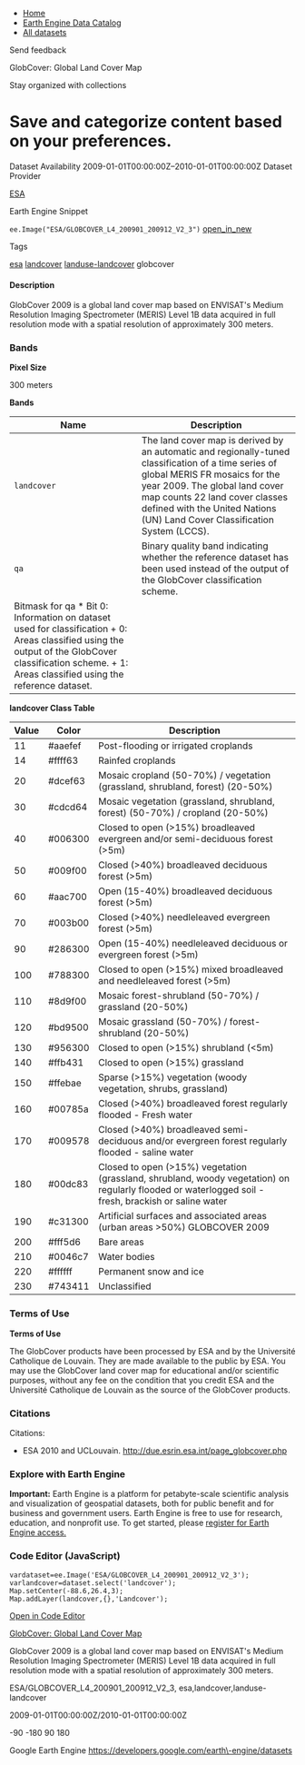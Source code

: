 



* [Home](https://developers.google.com/)
* [Earth Engine Data Catalog](https://developers.google.com/earth-engine/datasets)
* [All datasets](https://developers.google.com/earth-engine/datasets/catalog)





 
 
 Send feedback
 
 

GlobCover: Global Land Cover Map


 
 Stay organized with collections
 

 
 Save and categorize content based on your preferences.
==================================================================================================================================








Dataset Availability
2009\-01\-01T00:00:00Z–2010\-01\-01T00:00:00Z
Dataset Provider


[ESA](http://dup.esrin.esa.int/page_globcover.php)



Earth Engine Snippet


`ee.Image("ESA/GLOBCOVER_L4_200901_200912_V2_3")` 
[open\_in\_new](https://code.earthengine.google.com/?scriptPath=Examples:Datasets/ESA/ESA_GLOBCOVER_L4_200901_200912_V2_3)





Tags


[esa](/earth-engine/datasets/tags/esa)
[landcover](/earth-engine/datasets/tags/landcover)
[landuse\-landcover](/earth-engine/datasets/tags/landuse-landcover)
globcover








#### Description



GlobCover 2009 is a global land cover map based on ENVISAT's Medium
Resolution Imaging Spectrometer (MERIS) Level 1B data acquired in full
resolution mode with a spatial resolution of approximately 300 meters.





### Bands



**Pixel Size**
  
300 meters



**Bands**




| Name | Description |
| --- | --- |
| `landcover` | The land cover map is derived by an automatic and regionally\-tuned classification of a time series of global MERIS FR mosaics for the year 2009\. The global land cover map counts 22 land cover classes defined with the United Nations (UN) Land Cover Classification System (LCCS). |
| `qa` | Binary quality band indicating whether the reference dataset has been used instead of the output of the GlobCover classification scheme. |
| Bitmask for qa * Bit 0: Information on dataset used for classification 	+ 0: Areas classified using the output of the GlobCover classification scheme. 	+ 1: Areas classified using the reference dataset. | | | | | | | | | | | | | | | | | | | | | | | | | | | | | | | | | | | | | | | | | | | | | | | | | | | | | | | | | | | | | | | | | | | | | | | | | | | | | | | | | | | | | | | | | | | | | | | | | | | |


**landcover Class Table**




| Value | Color | Description |
| --- | --- | --- |
| 11 | \#aaefef | Post\-flooding or irrigated croplands |
| 14 | \#ffff63 | Rainfed croplands |
| 20 | \#dcef63 | Mosaic cropland (50\-70%) / vegetation (grassland, shrubland, forest) (20\-50%) |
| 30 | \#cdcd64 | Mosaic vegetation (grassland, shrubland, forest) (50\-70%) / cropland (20\-50%) |
| 40 | \#006300 | Closed to open (\>15%) broadleaved evergreen and/or semi\-deciduous forest (\>5m) |
| 50 | \#009f00 | Closed (\>40%) broadleaved deciduous forest (\>5m) |
| 60 | \#aac700 | Open (15\-40%) broadleaved deciduous forest (\>5m) |
| 70 | \#003b00 | Closed (\>40%) needleleaved evergreen forest (\>5m) |
| 90 | \#286300 | Open (15\-40%) needleleaved deciduous or evergreen forest (\>5m) |
| 100 | \#788300 | Closed to open (\>15%) mixed broadleaved and needleleaved forest (\>5m) |
| 110 | \#8d9f00 | Mosaic forest\-shrubland (50\-70%) / grassland (20\-50%) |
| 120 | \#bd9500 | Mosaic grassland (50\-70%) / forest\-shrubland (20\-50%) |
| 130 | \#956300 | Closed to open (\>15%) shrubland (\<5m) |
| 140 | \#ffb431 | Closed to open (\>15%) grassland |
| 150 | \#ffebae | Sparse (\>15%) vegetation (woody vegetation, shrubs, grassland) |
| 160 | \#00785a | Closed (\>40%) broadleaved forest regularly flooded \- Fresh water |
| 170 | \#009578 | Closed (\>40%) broadleaved semi\-deciduous and/or evergreen forest regularly flooded \- saline water |
| 180 | \#00dc83 | Closed to open (\>15%) vegetation (grassland, shrubland, woody vegetation) on regularly flooded or waterlogged soil \- fresh, brackish or saline water |
| 190 | \#c31300 | Artificial surfaces and associated areas (urban areas \>50%) GLOBCOVER 2009 |
| 200 | \#fff5d6 | Bare areas |
| 210 | \#0046c7 | Water bodies |
| 220 | \#ffffff | Permanent snow and ice |
| 230 | \#743411 | Unclassified |




### Terms of Use


**Terms of Use**


The GlobCover products have been processed by ESA and by the Université
Catholique de Louvain. They are made available to the public by ESA.
You may use the GlobCover land cover map for educational and/or scientific
purposes, without any fee on the condition that you credit ESA and the
Université Catholique de Louvain as the source of the GlobCover products.




### Citations



Citations:
* ESA 2010 and UCLouvain. <http://due.esrin.esa.int/page_globcover.php>





### Explore with Earth Engine


**Important:** 
 Earth Engine is a platform for petabyte\-scale scientific analysis and visualization of
 geospatial datasets, both for public benefit and for business and government users.
 Earth Engine is free to use for research, education, and nonprofit use. To get started, please
 [register for Earth Engine access.](https://console.cloud.google.com/earth-engine)



### Code Editor (JavaScript)



```
vardataset=ee.Image('ESA/GLOBCOVER_L4_200901_200912_V2_3');
varlandcover=dataset.select('landcover');
Map.setCenter(-88.6,26.4,3);
Map.addLayer(landcover,{},'Landcover');
```



[Open in Code Editor](https://code.earthengine.google.com/?scriptPath=Examples:Datasets/ESA/ESA_GLOBCOVER_L4_200901_200912_V2_3)


[GlobCover: Global Land Cover Map](/earth-engine/datasets/catalog/ESA_GLOBCOVER_L4_200901_200912_V2_3)

GlobCover 2009 is a global land cover map based on ENVISAT's Medium Resolution Imaging Spectrometer (MERIS) Level 1B data acquired in full resolution mode with a spatial resolution of approximately 300 meters.

 ESA/GLOBCOVER\_L4\_200901\_200912\_V2\_3,
 esa,landcover,landuse\-landcover

2009\-01\-01T00:00:00Z/2010\-01\-01T00:00:00Z



 \-90 \-180 90 180
 



Google Earth Engine
https://developers.google.com/earth\-engine/datasets








